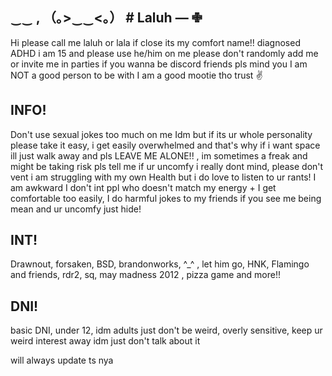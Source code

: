 ## ‿‿  , （｡>‿‿<｡） #  Laluh —  ✙

‎Hi please call me laluh or lala if close its my comfort name!! diagnosed ADHD i am 15 and please use he/him on me please don't randomly add me or invite me in parties if you wanna be discord friends pls mind you I am NOT a good person to be with I am a good mootie tho trust ✌
 
 ## ‎INFO! 
‎Don't use sexual jokes too much on me Idm but if its ur whole personality please take it easy, i get easily overwhelmed and that's why if i want space ill just walk away and pls LEAVE ME ALONE!! , im sometimes a freak and might be taking risk pls tell me if ur uncomfy i really dont mind, please don't vent i am struggling with my own Health but i do love to listen to ur rants! I am awkward I don't int ppl who doesn't match my energy + I get comfortable too easily, I do harmful jokes to my friends if you see me being mean and ur uncomfy just hide! 

## INT! 
‎Drawnout, forsaken, BSD, brandonworks, ^_^ , let him go, HNK, Flamingo and friends, rdr2, sq, may madness 2012 , pizza game and more!! 
‎
## DNI!
basic DNI, under 12, idm adults just don't be weird, overly sensitive, keep ur weird interest away idm just don't talk about it

will always update ts nya
